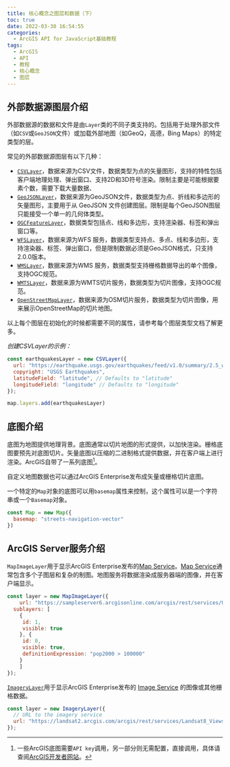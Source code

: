 ```yaml
---
title: 核心概念之图层和数据（下）
toc: true
date: 2022-03-30 16:54:55
categories:
  - ArcGIS API for JavaScript基础教程
tags:
  - ArcGIS
  - API
  - 教程
  - 核心概念
  - 图层
---
```


## 外部数据源图层介绍

外部数据源的数据和文件是由`Layer`类的不同子类支持的。包括用于处理外部文件（如`CSV`或`GeoJSON`文件）或加载外部地图（如GeoQ，高德，Bing Maps）的特定类型的层。

常见的外部数据源图层有以下几种：

<!--more-->

- [`CSVLayer`](https://developers.arcgis.com/javascript/latest/api-reference/esri-layers-CSVLayer.html)，数据来源为CSV文件，数据类型为点的矢量图形，支持的特性包括客户端地理处理、弹出窗口、支持2D和3D符号渲染。限制主要是可能根据要素个数，需要下载大量数据、
- [`GeoJSONLayer`](https://developers.arcgis.com/javascript/latest/api-reference/esri-layers-GeoJSONLayer.html)，数据来源为GeoJSON文件，数据类型为点、折线和多边形的矢量图形，主要用于从 GeoJSON 文件创建图层。限制是每个GeoJSON图层只能接受一个单一的几何体类型。
- [`OGCFeatureLayer`](https://developers.arcgis.com/javascript/latest/api-reference/esri-layers-OGCFeatureLayer.html)，数据类型包括点、线和多边形，支持渲染器、标签和弹出窗口等。
- [`WFSLayer`](https://developers.arcgis.com/javascript/latest/api-reference/esri-layers-WFSLayer.html)，数据来源为WFS 服务，数据类型支持点、多点、线和多边形，支持渲染器、标签、弹出窗口，但是限制数据必须是GeoJSON格式，只支持2.0.0版本。
- [`WMSLayer`](https://developers.arcgis.com/javascript/latest/api-reference/esri-layers-WMSLayer.html)，数据来源为WMS 服务，数据类型支持栅格数据导出的单个图像，支持OGC规范。
- [`WMTSLayer`](https://developers.arcgis.com/javascript/latest/api-reference/esri-layers-WMTSLayer.html)，数据来源为WMTS切片服务，数据类型为切片图像，支持OGC规范。
- [`OpenStreetMapLayer`](https://developers.arcgis.com/javascript/latest/api-reference/esri-layers-OpenStreetMapLayer.html)，数据来源为OSM切片服务，数据类型为切片图像，用来展示OpenStreetMap的切片地图。

以上每个图层在初始化的时候都需要不同的属性，请参考每个图层类型文档了解更多。

*创建CSVLayer的示例：*

```js
const earthquakesLayer = new CSVLayer({
  url: "https://earthquake.usgs.gov/earthquakes/feed/v1.0/summary/2.5_week.csv",
  copyright: "USGS Earthquakes",
  latitudeField: "latitude", // Defaults to "latitude"
  longitudeField: "longitude" // Defaults to "longitude"
});

map.layers.add(earthquakesLayer)
```

## 底图介绍

底图为地图提供地理背景。底图通常以切片地图的形式提供，以加快渲染。栅格底图要预先对底图切片。矢量底图以压缩的二进制格式提供数据，并在客户端上进行渲染。ArcGIS自带了一系列底图[^1]。

自定义地图数据也可以通过ArcGIS Enterprise发布成矢量或栅格切片底图。

一个特定的`Map`对象的底图可以用`basemap`属性来控制，这个属性可以是一个字符串或一个`Basemap`对象。

```js
const Map = new Map({
  basemap: "streets-navigation-vector"
})
```

## ArcGIS Server服务介绍

`MapImageLayer`用于显示ArcGIS Enterprise发布的[Map Service](https://developers.arcgis.com/rest/services-reference/enterprise/map-service.htm)。[Map Service](https://developers.arcgis.com/rest/services-reference/enterprise/map-service.htm)通常包含多个子图层和复杂的制图。地图服务将数据渲染成服务器端的图像，并在客户端显示。

```js
const layer = new MapImageLayer({
	url: "https://sampleserver6.arcgisonline.com/arcgis/rest/services/USA/MapServer",
  sublayers: [
    {
     id: 1,
     visible: true
   	}, {
     id: 0,
     visible: true,
     definitionExpression: "pop2000 > 100000"
   	}
 	]
});
```

[`ImageryLayer`](https://developers.arcgis.com/javascript/latest/api-reference/esri-layers-ImageryLayer.html)用于显示ArcGIS Enterprise发布的 [Image Service](https://developers.arcgis.com/rest/services-reference/enterprise/image-service.htm) 的图像或其他栅格数据。

```js
const layer = new ImageryLayer({
  // URL to the imagery service
  url: "https://landsat2.arcgis.com/arcgis/rest/services/Landsat8_Views/ImageServer"
});
```

[^1]:一些ArcGIS底图需要`API key`调用，另一部分则无需配置，直接调用，具体请查阅[ArcGIS开发者网站](https://developers.arcgis.com)。
